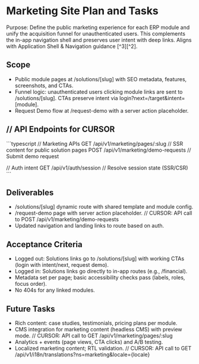 # Marketing Site Plan and Tasks

Purpose: Define the public marketing experience for each ERP module and unify the acquisition funnel for unauthenticated users. This complements the in-app navigation shell and preserves user intent with deep links. Aligns with Application Shell & Navigation guidance [^3][^2].

## Scope
- Public module pages at /solutions/[slug] with SEO metadata, features, screenshots, and CTAs.
- Funnel logic: unauthenticated users clicking module links are sent to /solutions/[slug]. CTAs preserve intent via login?next=/target&intent=[module].
- Request Demo flow at /request-demo with a server action placeholder.

## // API Endpoints for CURSOR
\`\`\`typescript
// Marketing APIs
GET  /api/v1/marketing/pages/:slug          // SSR content for public solution pages
POST /api/v1/marketing/demo-requests        // Submit demo request

// Auth intent
GET  /api/v1/auth/session                    // Resolve session state (SSR/CSR)
\`\`\`

## Deliverables
- /solutions/[slug] dynamic route with shared template and module config.
- /request-demo page with server action placeholder.
// CURSOR: API call to POST /api/v1/marketing/demo-requests
- Updated navigation and landing links to route based on auth.

## Acceptance Criteria
- Logged out: Solutions links go to /solutions/[slug] with working CTAs (login with intent/next, request demo).
- Logged in: Solutions links go directly to in-app routes (e.g., /financial).
- Metadata set per page; basic accessibility checks pass (labels, roles, focus order).
- No 404s for any linked modules.

## Future Tasks
- Rich content: case studies, testimonials, pricing plans per module.
- CMS integration for marketing content (headless CMS) with preview mode.
// CURSOR: API call to GET /api/v1/marketing/pages/:slug
- Analytics + events (page views, CTA clicks) and A/B testing.
- Localized marketing content; RTL validation.
// CURSOR: API call to GET /api/v1/i18n/translations?ns=marketing&locale={locale}

